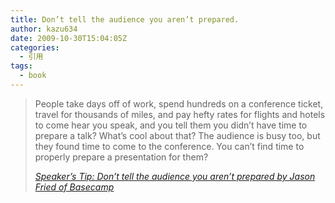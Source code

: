 ```yaml
---
title: Don’t tell the audience you aren’t prepared.
author: kazu634
date: 2009-10-30T15:04:05Z
categories:
  - 引用
tags:
  - book
---
```

<div class="section">
<blockquote title="Speaker’s Tip: Don’t tell the audience you aren’t prepared by Jason Fried of Basecamp" cite="http://37signals.com/svn/posts/1989-speakers-tip-dont-tell-the-audience-you-arent-prepared">
<p>
      People take days off of work, spend hundreds on a conference ticket, travel for thousands of miles, and pay hefty rates for flights and hotels to come hear you speak, and you tell them you didn’t have time to prepare a talk? What’s cool about that? The audience is busy too, but they found time to come to the conference. You can’t find time to properly prepare a presentation for them?
</p>

<p>
<cite><a href="http://37signals.com/svn/posts/1989-speakers-tip-dont-tell-the-audience-you-arent-prepared" onclick="__gaTracker('send', 'event', 'outbound-article', 'http://37signals.com/svn/posts/1989-speakers-tip-dont-tell-the-audience-you-arent-prepared', 'Speaker’s Tip: Don’t tell the audience you aren’t prepared by Jason Fried of Basecamp');" target="_blank">Speaker’s Tip: Don’t tell the audience you aren’t prepared by Jason Fried of Basecamp</a></cite>
</p>
</blockquote>
</div>
